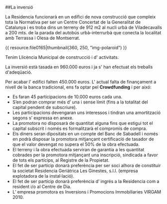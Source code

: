 ##La inversió

La Residencia funcionarà en un edifici de nova construcció que compleix tota la Normativa per ser un Centre Concertat de la Generalitat de Catalunya i es troba dins un terreny de 912 m2 al nucli urbà de Viladecavalls a 200 mts. de la parada del autobús urbà-interrurbà que conecta la localitat amb Terrassa i Olesa de Montserrat.

{{ resource.file0165|thumbnail(360, 250, "img-polaroid") }}

Tenim Llicència Municipal de construcció i d' activitats.

La inversió està tasada en 960.000 euros i ja s' han efectuat els treballs d'adeqüació.

Per acabar l' edifici falten 450.000 euros. L' actual falta de finançament a nivell de la banca tradicional, ens fa optar pel **Crowdfunding** i per aixó:

 - Es faran 45 participacions de 10.000 euros cada una.
 - S’en podran comprar més d’ una i sense límit (fins a la totalitat del capital pendent de subscriure).
 - Les participacions devengaran uns interessos i tindran una amortització segons s’ expressa en anexe.
 - La promotora no disposarà de quantitat alguna fins que estigui tot el capital subscrit i només es formalitzarà el compromís de compra.
 - Els diners seran dipositats en un compte del Banc de Sabadell i només en podrà disposar la promotora mitjançant certificació de tasador de que el valor devengat no supera el 50% de la obra efectuada.
 - El terreny i la obra efectuada serviran de garantia a les quantitat cobrades per la promotora mitjançant una inscripció, sindicada a favor de tots els partícips, al Registre de la Propietat.
 - El fet de ser partícip donarà preferència per ser soci alhora de constituir la societat Residencia Geriàtrica Les Ginestes, s.l.l. (empresa explotadora de la instal·lació).
 - El fet de ser partícip donarà preferència d’ ingrés a la Residencia com a resident i/o al Centre de Dia.
 - L’ empresa promotora es Inversions i Promocions Immobiliaries VIRGAM 2010.
